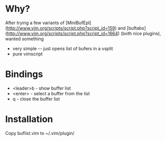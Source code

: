 # Why? 

After trying a few variants of [MiniBufEpl] (http://www.vim.org/scripts/script.php?script_id=159)
and [buftabs] (http://www.vim.org/scripts/script.php?script_id=1664) (both nice
plugins), wanted something

* very simple -- just opens list of bufers in a vsplit
* pure vimscript

# Bindings

* &lt;leader&gt;b - show buffer list
* &lt;enter&gt; - select a buffer from the list
* q - close the buffer list

# Installation

Copy buflist.vim to ~/.vim/plugin/
